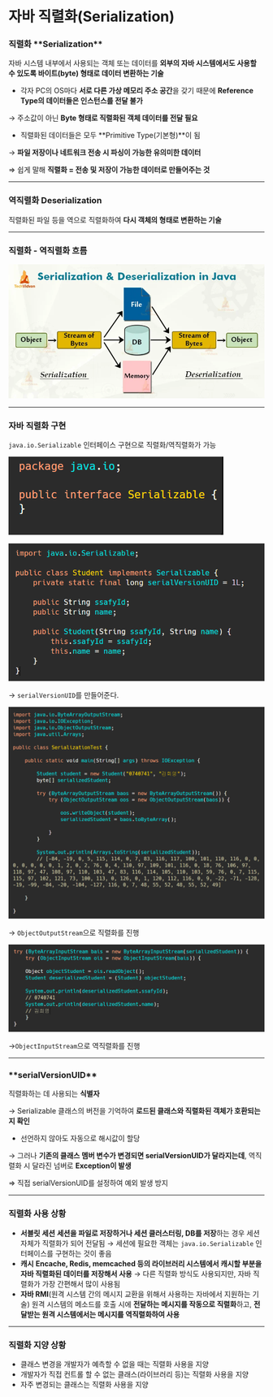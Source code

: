 # 자바 직렬화(Serialization)

### 직렬화 \***\*Serialization\*\***

자바 시스템 내부에서 사용되는 객체 또는 데이터를 **외부의 자바 시스템에서도 사용할 수 있도록 바이트(byte) 형태로 데이터 변환하는 기술**

- 각자 PC의 OS마다 **서로 다른 가상 메모리 주소 공간**을 갖기 때문에 **Reference Type의 데이터들은 인스턴스를 전달 불가**

→ 주소값이 아닌 **Byte 형태로 직렬화된 객체 데이터를 전달 필요**

- 직렬화된 데이터들은 모두 **Primitive Type(기본형)**이 됨

→ **파일 저장이나 네트워크 전송 시 파싱이 가능한 유의미한 데이터**

⇒ 쉽게 말해 **직렬화 = 전송 및 저장이 가능한 데이터로 만들어주는 것**

---

### 역직렬화 **Deserialization**

직렬화된 파일 등을 역으로 직렬화하여 **다시 객체의 형태로 변환하는 기술**

---

### 직렬화 - 역직렬화 흐름

![Untitled](img/Untitled.png)

---

### **자바 직렬화 구현**

`java.io.Serializable` 인터페이스 구현으로 직렬화/역직렬화가 가능

![Untitled](img/Untitled%201.png)

![Untitled](img/Untitled%202.png)

→ `serialVersionUID`를 만들어준다.

![Untitled](img/Untitled%203.png)

→ `ObjectOutputStream`으로 직렬화를 진행

![Untitled](img/Untitled%204.png)

→`ObjectInputStream`으로 역직렬화를 진행

---

### \***\*serialVersionUID\*\***

직렬화하는 데 사용되는 **식별자**

→ Serializable 클래스의 버전을 기억하여 **로드된 클래스와 직렬화된 객체가 호환되는지 확인**

- 선언하지 않아도 자동으로 해시값이 할당

→ 그러나 **기존의 클래스 멤버 변수가 변경되면 serialVersionUID가 달라지는데**, 역직렬화 시 달라진 넘버로 **Exception이 발생**

⇒ 직접 serialVersionUID를 설정하여 예외 발생 방지

---

### 직렬화 사용 상황

- **서블릿 세션**
  **세션을 파일로 저장하거나 세션 클러스터링, DB를 저장**하는 경우 세션 자체가 직렬화가 되어 전달됨
  → 세션에 필요한 객체는 `java.io.Serializable` 인터페이스를 구현하는 것이 좋음
- **캐시**
  **Encache, Redis, memcached 등의 라이브러리 시스템에서 캐시할 부분을 자바 직렬화된 데이터를 저장해서 사용**
  → 다른 직렬화 방식도 사용되지만, 자바 직렬화가 가장 간편해서 많이 사용됨
- **자바 RMI**(원격 시스템 간의 메시지 교환을 위해서 사용하는 자바에서 지원하는 기술)
  원격 시스템의 메소드를 호출 시에 **전달하는 메시지를 작동으로 직렬화**하고, **전달받는 원격 시스템에서는 메시지를 역직렬화하여 사용**

---

### 직렬화 지양 상황

- 클래스 변경을 개발자가 예측할 수 없을 때는 직렬화 사용을 지양
- 개발자가 직접 컨트롤 할 수 없는 클래스(라이브러리 등)는 직렬화 사용을 지양
- 자주 변경되는 클래스는 직렬화 사용을 지양
